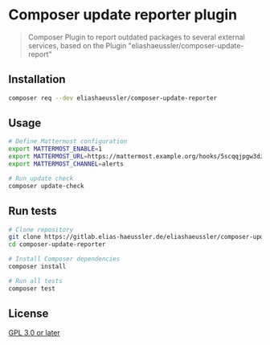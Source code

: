 # Composer update reporter plugin

> Composer Plugin to report outdated packages to several external services,
> based on the Plugin "eliashaeussler/composer-update-report"

## Installation

```bash
composer req --dev eliashaeussler/composer-update-reporter
```

## Usage

```bash
# Define Mattermost configuration
export MATTERMOST_ENABLE=1
export MATTERMOST_URL=https://mattermost.example.org/hooks/5scqqjpgw3dzipuawi8fp19acy
export MATTERMOST_CHANNEL=alerts

# Run update check
composer update-check
```

## Run tests

```bash
# Clone repository
git clone https://gitlab.elias-haeussler.de/eliashaeussler/composer-update-reporter.git
cd composer-update-reporter

# Install Composer dependencies
composer install

# Run all tests
composer test
```

## License

[GPL 3.0 or later](LICENSE)
